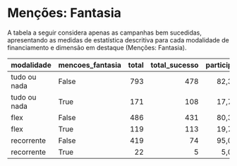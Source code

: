 # Menções: Fantasia

A tabela a seguir considera apenas as campanhas bem sucedidas, apresentando as medidas
de estatística descritiva para cada modalidade de financiamento e dimensão em destaque
(Menções: Fantasia).

| modalidade   | mencoes_fantasia   |   total |   total_sucesso |   particip |   taxa_sucesso |   valor_sucesso |   media_sucesso |   std_sucesso |   min_sucesso |   max_sucesso |
|:-------------|:-------------------|--------:|----------------:|-----------:|---------------:|----------------:|----------------:|--------------:|--------------:|--------------:|
| tudo ou nada | False              |     793 |             478 |       82,3 |           60,3 |      9.940.035,48 |        20.795,05 |      23.482,25 |         44,25 |     321.726,84 |
| tudo ou nada | True               |     171 |             108 |       17,7 |           63,2 |      2.443.346,03 |        22.623,57 |      20.023,14 |        638,58 |     101.847,07 |
| flex         | False              |     486 |             431 |       80,3 |           88,7 |      4.026.572,61 |         9.342,40 |      29.265,44 |         24,19 |     385.603,24 |
| flex         | True               |     119 |             113 |       19,7 |           95,0 |      1.278.372,13 |        11.313,03 |      14.309,11 |         44,97 |      97.584,07 |
| recorrente   | False              |     419 |              74 |       95,0 |           17,7 |        24.492,15 |          330,97 |        720,56 |          3,08 |       4.127,14 |
| recorrente   | True               |      22 |               5 |        5,0 |           22,7 |          420,50 |           84,10 |         83,36 |          5,11 |        225,12 |
